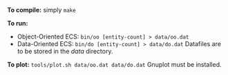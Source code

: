 **To compile:** simply `make`

**To run:**
* Object-Oriented ECS: `bin/oo [entity-count] > data/oo.dat`
* Data-Oriented ECS: `bin/do [entity-count] > data/do.dat`
Datafiles are to be stored in the *data* directory.

**To plot:** `tools/plot.sh data/oo.dat data/do.dat`
Gnuplot must be installed.
